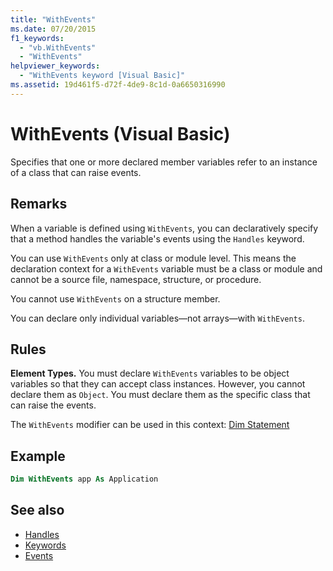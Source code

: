 ```yaml
---
title: "WithEvents"
ms.date: 07/20/2015
f1_keywords:
  - "vb.WithEvents"
  - "WithEvents"
helpviewer_keywords:
  - "WithEvents keyword [Visual Basic]"
ms.assetid: 19d461f5-d72f-4de9-8c1d-0a6650316990
---
```

# WithEvents (Visual Basic)
Specifies that one or more declared member variables refer to an instance of a class that can raise events.

## Remarks

When a variable is defined using `WithEvents`, you can declaratively specify that a method handles the variable's events using the `Handles` keyword.

You can use `WithEvents` only at class or module level. This means the declaration context for a `WithEvents` variable must be a class or module and cannot be a source file, namespace, structure, or procedure.

You cannot use `WithEvents` on a structure member.

You can declare only individual variables—not arrays—with `WithEvents`.

## Rules

**Element Types.** You must declare `WithEvents` variables to be object variables so that they can accept class instances. However, you cannot declare them as `Object`. You must declare them as the specific class that can raise the events.

The `WithEvents` modifier can be used in this context: [Dim Statement](../statements/dim-statement.md)

## Example

```vb
Dim WithEvents app As Application
```

## See also

- [Handles](../statements/handles-clause.md)
- [Keywords](../keywords/index.md)
- [Events](../../programming-guide/language-features/events/index.md)
